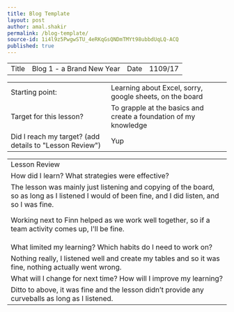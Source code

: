 ```yaml
---
title: Blog Template
layout: post
author: amal.shakir
permalink: /blog-template/
source-id: 1i4l9z5PwgwSTU_4eRKqGsQNDmTMYt98ubbdUqLQ-ACQ
published: true
---
```

<table>
  <tr>
    <td>Title</td>
    <td>Blog 1 - a Brand New Year</td>
    <td>Date</td>
    <td>1109/17</td>
  </tr>
</table>


<table>
  <tr>
    <td>Starting point:</td>
    <td>Learning about Excel, sorry, google sheets, on the board</td>
  </tr>
  <tr>
    <td>Target for this lesson?</td>
    <td>To grapple at the basics and create a foundation of my knowledge</td>
  </tr>
  <tr>
    <td>Did I reach my target? 
(add details to "Lesson Review")</td>
    <td>Yup</td>
  </tr>
</table>


<table>
  <tr>
    <td>Lesson Review</td>
  </tr>
  <tr>
    <td>How did I learn? What strategies were effective? </td>
  </tr>
  <tr>
    <td>The lesson was mainly just listening and copying of the board, so as long as I listened I would of been fine, and I did listen, and so I was fine.

Working next to Finn helped as we work well together, so if a team activity comes up, I'll be fine.</td>
  </tr>
  <tr>
    <td>What limited my learning? Which habits do I need to work on? </td>
  </tr>
  <tr>
    <td>Nothing really, I listened well and create my tables and so it was fine, nothing actually went wrong.</td>
  </tr>
  <tr>
    <td>What will I change for next time? How will I improve my learning?</td>
  </tr>
  <tr>
    <td>Ditto to above, it was fine and the lesson didn’t provide any curveballs as long as I listened.</td>
  </tr>
</table>


